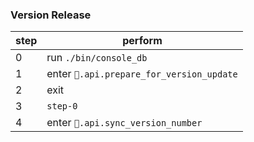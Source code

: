 
### Version Release

| step | perform |
| --- | --- |
| 0   | run `./bin/console_db` |
| 1   | enter `💎.api.prepare_for_version_update` |
| 2   | exit |
| 3   | `step-0` |
| 4   | enter `💎.api.sync_version_number` |
